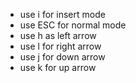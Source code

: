 * use i for insert mode 
* use ESC for normal mode
* use h as left arrow
* use l for right arrow
* use j for down arrow
* use k for up arrow
